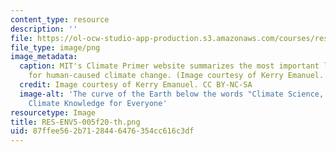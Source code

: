 ```yaml
---
content_type: resource
description: ''
file: https://ol-ocw-studio-app-production.s3.amazonaws.com/courses/res-env-005-climate-science-risk-solutions-a-climate-primer-fall-2020/87ffee562b7128446476354cc616c3df_RES-ENV5-005f20-th.png
file_type: image/png
image_metadata:
  caption: MIT's Climate Primer website summarizes the most important lines of evidence
    for human-caused climate change. (Image courtesy of Kerry Emanuel. CC BY-NC-SA).
  credit: Image courtesy of Kerry Emanuel. CC BY-NC-SA
  image-alt: 'The curve of the Earth below the words "Climate Science, Risk & Solutions:
    Climate Knowledge for Everyone'
resourcetype: Image
title: RES-ENV5-005f20-th.png
uid: 87ffee56-2b71-2844-6476-354cc616c3df
---
```

